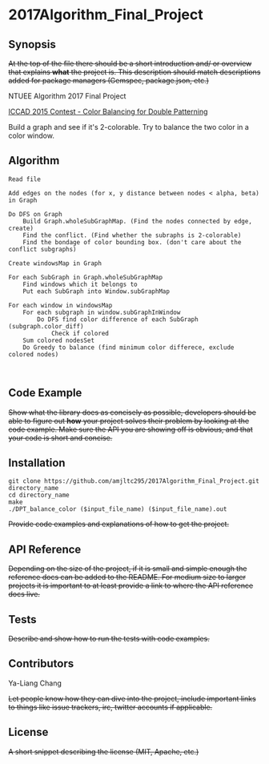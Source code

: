 # 2017Algorithm_Final_Project

## Synopsis

~~At the top of the file there should be a short introduction and/ or overview that explains **what** the project is. This description should match descriptions added for package managers (Gemspec, package.json, etc.)~~

NTUEE Algorithm 2017 Final Project

[ICCAD 2015 Contest - Color Balancing for Double Patterning](http://cad-contest.el.cycu.edu.tw/problem_E/default.htm)

Build a graph and see if it's 2-colorable. Try to balance the two color in a color window.


## Algorithm

```
Read file

Add edges on the nodes (for x, y distance between nodes < alpha, beta) in Graph 

Do DFS on Graph
    Build Graph.wholeSubGraphMap. (Find the nodes connected by edge, create)
    Find the conflict. (Find whether the subraphs is 2-colorable)
    Find the bondage of color bounding box. (don't care about the conflict subgraphs)

Create windowsMap in Graph

For each SubGraph in Graph.wholeSubGraphMap
    Find windows which it belongs to
    Put each SubGraph into Window.subGraphMap

For each window in windowsMap
    For each subgraph in window.subGraphInWindow
        Do DFS find color difference of each SubGraph (subgraph.color_diff)
            Check if colored
    Sum colored nodesSet
    Do Greedy to balance (find minimum color differece, exclude colored nodes)
    


```

## Code Example

~~Show what the library does as concisely as possible, developers should be able to figure out **how** your project solves their problem by looking at the code example. Make sure the API you are showing off is obvious, and that your code is short and concise.~~


## Installation

```
git clone https://github.com/amjltc295/2017Algorithm_Final_Project.git directory_name
cd directory_name
make
./DPT_balance_color ($input_file_name) ($input_file_name).out
```

~~Provide code examples and explanations of how to get the project.~~

## API Reference

~~Depending on the size of the project, if it is small and simple enough the reference docs can be added to the README. For medium size to larger projects it is important to at least provide a link to where the API reference docs live.~~

## Tests

~~Describe and show how to run the tests with code examples.~~

## Contributors

Ya-Liang Chang

~~Let people know how they can dive into the project, include important links to things like issue trackers, irc, twitter accounts if applicable.~~

## License

~~A short snippet describing the license (MIT, Apache, etc.)~~
